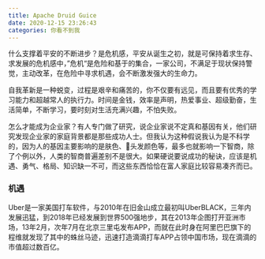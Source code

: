 ```yaml
---
title: Apache Druid Guice
date: 2020-12-15 23:26:43
categories: 你看不到我
---
```


什么支撑着平安的不断进步？是危机感，平安从诞生之初，就是可保持着求生存、求发展的危机感中，”危机“是危险和基于的集合，一家公司，不满足于现状保持警觉，主动改革，在危险中寻求机遇，会不断激发强大的生命力。

自我革新是一种蜕变，过程是艰辛和痛苦的，你不仅要有远见，而且要有优秀的学习能力和超越常人的执行力。时间是金钱，效率是声明，热爱事业、超级勤奋，生活简单，不断学习，要时刻对生活充满兴趣，不怕失败。

怎么才能成为企业家？有人专门做了研究，说企业家说不定真和基因有关，他们研究发现企业家的家庭背景都是那些成功人士。但我认为这种假说我认为是不科学的，因为人的基因主要影响的是肤色、头发颜色等，最多也就影响一下智商，除了个例以外，人类的智商普遍差别不是很大。如果硬说要说成功的秘诀，应该是机遇、勇气、格局、知识缺一不可，而这些东西恰恰在富人家庭比较容易凑齐而已。

### 机遇

Uber是一家美国打车软件，与2010年在旧金山成立最初叫UberBLACK，三年内发展迅猛，到2018年已经发展到世界500强地步，其在2013年企图打开亚洲市场，13年2月，次年7月在北京三里屯发布APP，而就在此时身在阿里巴巴旗下的程维就发现了其中的蛛丝马迹，迅速打造滴滴打车APP占领中国市场，现在滴滴的市值超过数百亿。







